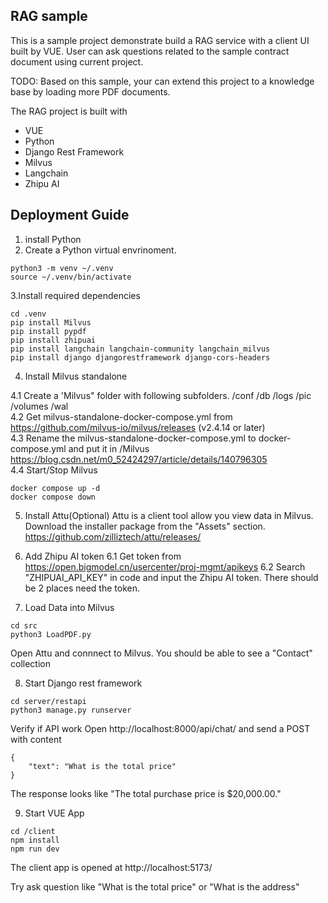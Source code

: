 ## RAG sample

This is a sample project demonstrate build a RAG service with a client UI built by VUE. User can ask questions related to the sample contract document using current project. 

TODO: Based on this sample, your can extend this project to a knowledge base by loading more PDF documents.

The RAG project is built with 
- VUE
- Python
- Django Rest Framework
- Milvus
- Langchain
- Zhipu AI

## Deployment Guide

1. install Python
2. Create a Python virtual envrinoment.
```
python3 -m venv ~/.venv
source ~/.venv/bin/activate
```
3.Install required dependencies
```
cd .venv 
pip install Milvus
pip install pypdf
pip install zhipuai
pip install langchain langchain-community langchain_milvus
pip install django djangorestframework django-cors-headers
```

4. Install Milvus standalone

4.1 Create a 'Milvus" folder with following subfolders. /conf /db /logs /pic /volumes /wal <br>
4.2 Get milvus-standalone-docker-compose.yml
from https://github.com/milvus-io/milvus/releases  (v2.4.14 or later)<br>
4.3 Rename the milvus-standalone-docker-compose.yml to docker-compose.yml and put it in /Milvus
https://blog.csdn.net/m0_52424297/article/details/140796305<br>
4.4 Start/Stop Milvus
```
docker compose up -d
docker compose down
```
5. Install Attu(Optional)
Attu is a client tool allow you view data in Milvus. Download the installer package from the "Assets" section.
https://github.com/zilliztech/attu/releases/

6. Add Zhipu AI token
   6.1 Get token from https://open.bigmodel.cn/usercenter/proj-mgmt/apikeys
   6.2 Search "ZHIPUAI_API_KEY" in code and input the Zhipu AI token. There should be 2 places need the token.
7. Load Data into Milvus
```
cd src
python3 LoadPDF.py
```
Open Attu and connnect to Milvus. You should be able to see a "Contact" collection

8. Start Django rest framework
```
cd server/restapi
python3 manage.py runserver
```

Verify if API work
Open http://localhost:8000/api/chat/ and send a POST with content 
```
{
    "text": "What is the total price"
}
```
The response looks like "The total purchase price is $20,000.00."

9. Start VUE App
```
cd /client
npm install
npm run dev
```
The client app is opened at http://localhost:5173/

Try ask question like "What is the total price" or "What is the address"